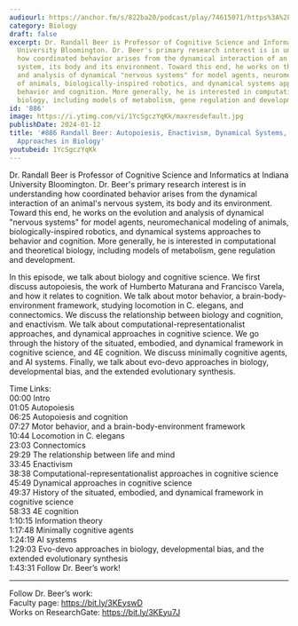 ```yaml
---
audiourl: https://anchor.fm/s/822ba20/podcast/play/74615071/https%3A%2F%2Fd3ctxlq1ktw2nl.cloudfront.net%2Fstaging%2F2023-7-14%2F838c372d-f47d-6c49-1aa3-88622bf4e5a6.m4a
category: Biology
draft: false
excerpt: Dr. Randall Beer is Professor of Cognitive Science and Informatics at Indiana
  University Bloomington. Dr. Beer's primary research interest is in understanding
  how coordinated behavior arises from the dynamical interaction of an animal's nervous
  system, its body and its environment. Toward this end, he works on the evolution
  and analysis of dynamical "nervous systems" for model agents, neuromechanical modeling
  of animals, biologically-inspired robotics, and dynamical systems approaches to
  behavior and cognition. More generally, he is interested in computational and theoretical
  biology, including models of metabolism, gene regulation and development.
id: '886'
image: https://i.ytimg.com/vi/1YcSgczYqKk/maxresdefault.jpg
publishDate: 2024-01-12
title: '#886 Randall Beer: Autopoiesis, Enactivism, Dynamical Systems, and Evo-Devo
  Approaches in Biology'
youtubeid: 1YcSgczYqKk
---
```

<div class="timelinks">

Dr. Randall Beer is Professor of Cognitive Science and Informatics at Indiana University Bloomington. Dr. Beer's primary research interest is in understanding how coordinated behavior arises from the dynamical interaction of an animal's nervous system, its body and its environment. Toward this end, he works on the evolution and analysis of dynamical "nervous systems" for model agents, neuromechanical modeling of animals, biologically-inspired robotics, and dynamical systems approaches to behavior and cognition. More generally, he is interested in computational and theoretical biology, including models of metabolism, gene regulation and development.

In this episode, we talk about biology and cognitive science. We first discuss autopoiesis, the work of Humberto Maturana and Francisco Varela, and how it relates to cognition. We talk about motor behavior, a brain-body-environment framework, studying locomotion in C. elegans, and connectomics. We discuss the relationship between biology and cognition, and enactivism. We talk about computational-representationalist approaches, and dynamical approaches in cognitive science. We go through the history of the situated, embodied, and dynamical framework in cognitive science, and 4E cognition. We discuss minimally cognitive agents, and AI systems. Finally, we talk about evo-devo approaches in biology, developmental bias, and the extended evolutionary synthesis.

Time Links:  
<time>00:00</time> Intro  
<time>01:05</time> Autopoiesis  
<time>06:25</time> Autopoiesis and cognition  
<time>07:27</time> Motor behavior, and a brain-body-environment framework  
<time>10:44</time> Locomotion in C. elegans  
<time>23:03</time> Connectomics  
<time>29:29</time> The relationship between life and mind  
<time>33:45</time> Enactivism  
<time>38:38</time> Computational-representationalist approaches in cognitive science  
<time>45:49</time> Dynamical approaches in cognitive science  
<time>49:37</time> History of the situated, embodied, and dynamical framework in cognitive science  
<time>58:33</time> 4E cognition  
<time>1:10:15</time> Information theory  
<time>1:17:48</time> Minimally cognitive agents  
<time>1:24:19</time> AI systems  
<time>1:29:03</time> Evo-devo approaches in biology, developmental bias, and the extended evolutionary synthesis  
<time>1:43:31</time> Follow Dr. Beer’s work!

---

Follow Dr. Beer’s work:  
Faculty page: https://bit.ly/3KEyswD  
Works on ResearchGate: https://bit.ly/3KEyu7J
</div>

